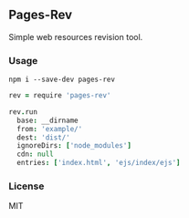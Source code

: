 
Pages-Rev
-----

Simple web resources revision tool.

### Usage

```
npm i --save-dev pages-rev
```

```coffee
rev = require 'pages-rev'

rev.run
  base: __dirname
  from: 'example/'
  dest: 'dist/'
  ignoreDirs: ['node_modules']
  cdn: null
  entries: ['index.html', 'ejs/index/ejs']
```

### License

MIT
